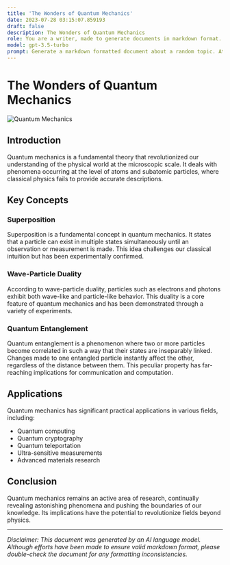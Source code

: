 ```yaml
---
title: 'The Wonders of Quantum Mechanics'
date: 2023-07-28 03:15:07.859193
draft: false
description: The Wonders of Quantum Mechanics
role: You are a writer, made to generate documents in markdown format. It is very important that all of the documents you generate are in valid markdown format.
model: gpt-3.5-turbo
prompt: Generate a markdown formatted document about a random topic. At the bottom, include a disclaimer explaining that the document was generated by you. The first line of the document should be the title. Make sure that the entire document is in proper markdown format, using a mix of various tags to make the document visually appealing.
---
```


# The Wonders of Quantum Mechanics

![Quantum Mechanics](https://www.example.com/images/quantum-mechanics.jpg)

## Introduction

Quantum mechanics is a fundamental theory that revolutionized our understanding of the physical world at the microscopic scale. It deals with phenomena occurring at the level of atoms and subatomic particles, where classical physics fails to provide accurate descriptions.

## Key Concepts

### Superposition

Superposition is a fundamental concept in quantum mechanics. It states that a particle can exist in multiple states simultaneously until an observation or measurement is made. This idea challenges our classical intuition but has been experimentally confirmed.

### Wave-Particle Duality

According to wave-particle duality, particles such as electrons and photons exhibit both wave-like and particle-like behavior. This duality is a core feature of quantum mechanics and has been demonstrated through a variety of experiments.

### Quantum Entanglement

Quantum entanglement is a phenomenon where two or more particles become correlated in such a way that their states are inseparably linked. Changes made to one entangled particle instantly affect the other, regardless of the distance between them. This peculiar property has far-reaching implications for communication and computation.

## Applications

Quantum mechanics has significant practical applications in various fields, including:

- Quantum computing
- Quantum cryptography
- Quantum teleportation
- Ultra-sensitive measurements
- Advanced materials research

## Conclusion

Quantum mechanics remains an active area of research, continually revealing astonishing phenomena and pushing the boundaries of our knowledge. Its implications have the potential to revolutionize fields beyond physics.

---

*Disclaimer: This document was generated by an AI language model. Although efforts have been made to ensure valid markdown format, please double-check the document for any formatting inconsistencies.*